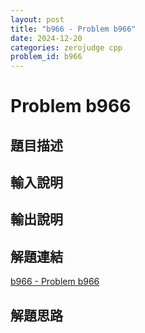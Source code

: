 ```yaml
---
layout: post
title: "b966 - Problem b966"
date: 2024-12-20
categories: zerojudge cpp
problem_id: b966
---
```


# Problem b966

## 題目描述



## 輸入說明



## 輸出說明



## 解題連結

[b966 - Problem b966](https://zerojudge.tw/ShowProblem?problemid=b966)

## 解題思路

